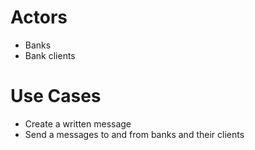 # Actors
- Banks
- Bank clients


# Use Cases
- Create a written message
- Send a messages to and from banks and their clients
